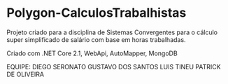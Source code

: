 # Polygon-CalculosTrabalhistas

Projeto criado para a disciplina de Sistemas Convergentes para o cálculo super simplificado de salário com base em horas trabalhadas. 

Criado com .NET Core 2.1, WebApi, AutoMapper, MongoDB

EQUIPE:
DIEGO SERONATO
GUSTAVO DOS SANTOS
LUIS TINEU
PATRICK DE OLIVEIRA
